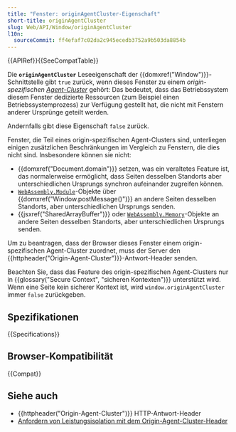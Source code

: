 ```yaml
---
title: "Fenster: originAgentCluster-Eigenschaft"
short-title: originAgentCluster
slug: Web/API/Window/originAgentCluster
l10n:
  sourceCommit: ff4efaf7c02da2c945ecedb3752a9b503da8854b
---
```


{{APIRef}}{{SeeCompatTable}}

Die **`originAgentCluster`** Leseeigenschaft der {{domxref("Window")}}-Schnittstelle gibt `true` zurück, wenn dieses Fenster zu einem _origin-spezifischen [Agent-Cluster](https://tc39.es/ecma262/#sec-agent-clusters)_ gehört: Das bedeutet, dass das Betriebssystem diesem Fenster dedizierte Ressourcen (zum Beispiel einen Betriebssystemprozess) zur Verfügung gestellt hat, die nicht mit Fenstern anderer Ursprünge geteilt werden.

Andernfalls gibt diese Eigenschaft `false` zurück.

Fenster, die Teil eines origin-spezifischen Agent-Clusters sind, unterliegen einigen zusätzlichen Beschränkungen im Vergleich zu Fenstern, die dies nicht sind. Insbesondere können sie nicht:

- {{domxref("Document.domain")}} setzen, was ein veraltetes Feature ist, das normalerweise ermöglicht, dass Seiten desselben Standorts aber unterschiedlichen Ursprungs synchron aufeinander zugreifen können.
- [`WebAssembly.Module`](/de/docs/WebAssembly/JavaScript_interface/Module)-Objekte über {{domxref("Window.postMessage()")}} an andere Seiten desselben Standorts, aber unterschiedlichen Ursprungs senden.
- {{jsxref("SharedArrayBuffer")}} oder [`WebAssembly.Memory`](/de/docs/WebAssembly/JavaScript_interface/Memory)-Objekte an andere Seiten desselben Standorts, aber unterschiedlichen Ursprungs senden.

Um zu beantragen, dass der Browser dieses Fenster einem origin-spezifischen Agent-Cluster zuordnet, muss der Server den {{httpheader("Origin-Agent-Cluster")}}-Antwort-Header senden.

Beachten Sie, dass das Feature des origin-spezifischen Agent-Clusters nur in {{glossary("Secure Context", "sicheren Kontexten")}} unterstützt wird. Wenn eine Seite kein sicherer Kontext ist, wird `window.originAgentCluster` immer `false` zurückgeben.

## Spezifikationen

{{Specifications}}

## Browser-Kompatibilität

{{Compat}}

## Siehe auch

- {{httpheader("Origin-Agent-Cluster")}} HTTP-Antwort-Header
- [Anfordern von Leistungsisolation mit dem Origin-Agent-Cluster-Header](https://web.dev/articles/origin-agent-cluster)
